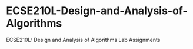 # ECSE210L-Design-and-Analysis-of-Algorithms
ECSE210L: Design and Analysis of Algorithms Lab Assignments
